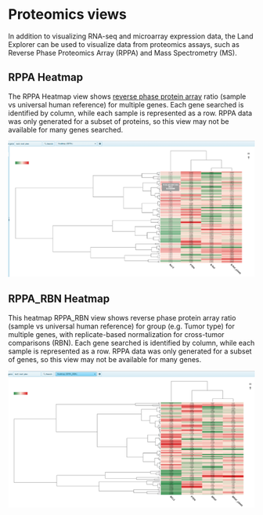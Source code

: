 # Proteomics views

In addition to visualizing RNA-seq and microarray expression data, the Land Explorer can be used to visualize data from proteomics assays, such as Reverse Phase Proteomics Array (RPPA) and Mass Spectrometry (MS).

## RPPA Heatmap

The RPPA Heatmap view shows [reverse phase protein array](https://www.mdanderson.org/research/research-resources/core-facilities/functional-proteomics-rppa-core.html) ratio (sample vs universal human reference) for multiple genes. Each gene searched is identified by column, while each sample is represented as a row. RPPA data was only generated for a subset of proteins, so this view may not be available for many genes searched.

![Proteomics_heatmap_rppa_png](../../images/Proteomics_heatmap_rppa.png)

## RPPA_RBN Heatmap

This heatmap RPPA_RBN view shows reverse phase protein array ratio (sample vs universal human reference) for group (e.g. Tumor type) for multiple genes, with replicate-based normalization for cross-tumor comparisons (RBN). Each gene searched is identified by column, while each sample is represented as a row. RPPA data was only generated for a subset of genes, so this view may not be available for many genes. 

![Proteomics_heatmap_rpparbn_png](../../images/Proteomics_heatmap_rppa_rbn.png)

